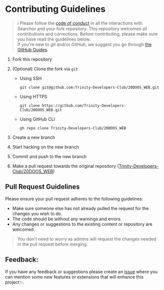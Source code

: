 # Contributing Guidelines

> :information_source: Please follow the [code of conduct](CODE_OF_CONDUCT.md) in all the interactions with Searchor and your fork repository.
This repository welcomes all contributions and corrections. Before contributing, please make sure you have read the guidelines below. <br>
If you're new to _git_ and/or _GitHub_, we suggest you go through [the GitHub Guides](https://guides.github.com/introduction/flow/).
1. Fork this repository
2. (Optional) Clone the fork via `git`
   - Using SSH
     ```shell
     git clone git@github.com:Trinity-Developers-Club/20DOOS_WEB.git
     ```

   - Using HTTPS

     ```shell
     git clone https://github.com/Trinity-Developers-Club/20DOOS_WEB.git
     ```

   - Using GitHub CLI

     ```shell
     gh repo clone Trinity-Developers-Club/20DOOS_WEB
     ```

3. Create a new branch 
4. Start hacking on the new branch
5. Commit and push to the new branch
6. Make a pull request towards the original repository ([Trinity-Developers-Club/20DOOS_WEB](https://github.com/Trinity-Developers-Club/20DOOS_WEB))

## Pull Request Guidelines

Please ensure your pull request adheres to the following guidelines:

- Make sure someone else has not already pulled the request for the changes you wish to do.
- The code should be without any warnings and errors.
- Any changes or suggestions to the existing content or repository are welcomed.

> You don't need to worry as admins will request the changes needed in the pull request before merging.
## Feedback:
If you have any feedback or suggestions please create an  <a href="https://github.com/Trinity-Developers-Club/20DOOS_WEB/issues">issue</a> where you can mention some new features or extensions that will enhance this project✨.

<!-- ------------------------------------------------------------------------------------------------------------------------------------------------------->
